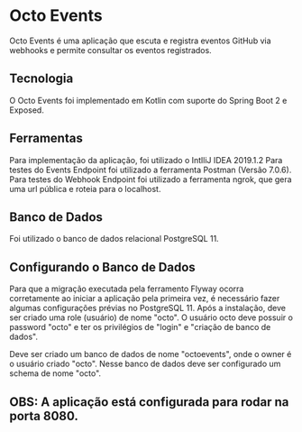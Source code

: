 
# Octo Events
Octo Events é uma aplicação que escuta e registra eventos GitHub via webhooks e permite consultar os eventos registrados.

## Tecnologia
O Octo Events foi implementado em Kotlin com suporte do Spring Boot 2 e Exposed.

## Ferramentas
Para implementação da aplicação, foi utilizado o IntlliJ IDEA 2019.1.2
Para testes do Events Endpoint foi utilizado a ferramenta Postman (Versão 7.0.6).
Para testes do Webhook Endpoint foi utilizado a ferramenta ngrok, que gera uma url pública e roteia para o localhost.

## Banco de Dados
Foi utilizado o banco de dados relacional PostgreSQL 11.

## Configurando o Banco de Dados
Para que a migração executada pela ferramento Flyway ocorra corretamente ao iniciar a aplicação pela primeira vez, é necessário fazer algumas configurações prévias no PostgreSQL 11. Após a instalação, deve ser criado uma role (usuário) de nome "octo". O usuário octo deve possuir o password "octo" e ter os privilégios de "login" e "criação de banco de dados".

Deve ser criado um banco de dados de nome "octoevents", onde o owner é o usuário criado "octo". Nesse banco de dados deve ser configurado um schema de nome "octo".

## OBS: A aplicação está configurada para rodar na porta 8080.
